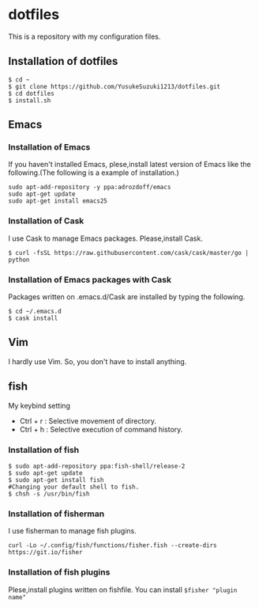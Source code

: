 # dotfiles
This is a repository with my configuration files.

## Installation of dotfiles
```shell
$ cd ~
$ git clone https://github.com/YusukeSuzuki1213/dotfiles.git
$ cd dotfiles
$ install.sh
```

## Emacs
### Installation of Emacs
If you haven't installed Emacs, plese,install latest version of Emacs like the following.(The following is a example of installation.)
```shell
sudo apt-add-repository -y ppa:adrozdoff/emacs
sudo apt-get update
sudo apt-get install emacs25
```

### Installation of Cask
I use Cask to manage Emacs packages. Please,install Cask.
```shell
$ curl -fsSL https://raw.githubusercontent.com/cask/cask/master/go | python
```

### Installation of Emacs packages with Cask
Packages written on .emacs.d/Cask are installed by typing the following.
```shell
$ cd ~/.emacs.d
$ cask install
```

## Vim
I hardly use Vim. So, you don't have to install anything.

## fish
My keybind setting
* Ctrl + r : Selective movement of directory.  
* Ctrl + h : Selective execution of command history.

### Installation of fish
```shell
$ sudo apt-add-repository ppa:fish-shell/release-2
$ sudo apt-get update
$ sudo apt-get install fish
#Changing your default shell to fish.
$ chsh -s /usr/bin/fish
```

### Installation of fisherman
I use fisherman to manage fish plugins.
```shell
curl -Lo ~/.config/fish/functions/fisher.fish --create-dirs https://git.io/fisher
```

### Installation of fish plugins
Plese,install plugins written on fishfile. You can install `$fisher "plugin name"`
